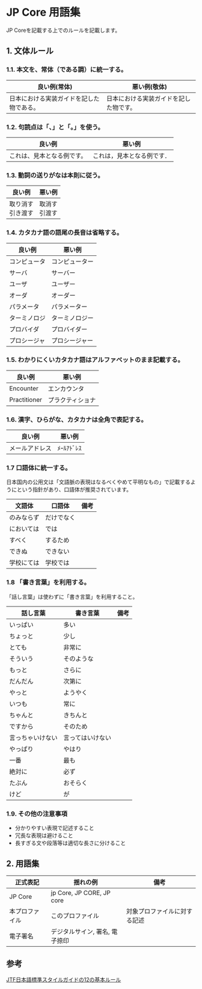 # JP Core 用語集
JP Coreを記載する上でのルールを記載します。

## 1. 文体ルール
### 1.1. 本文を、常体（である調）に統一する。
|良い例(常体)|悪い例(敬体)| 
|---|---|
|日本における実装ガイドを記した物である。|日本における実装ガイドを記した物です。|

### 1.2. 句読点は「、」と「。」を使う。

|良い例|悪い例| 
|---|---|
|これは、見本となる例です。|これは，見本となる例です．|

### 1.3. 動詞の送りがなは本則に従う。

|良い例|悪い例| 
|---|---|
|取り消す<br/>引き渡す|取消す<br/>引渡す|

### 1.4. カタカナ語の語尾の長音は省略する。

|良い例|悪い例| 
|---|---|
|コンピュータ|コンピューター|
|サーバ|サーバー|
|ユーザ|ユーザー|
|オーダ|オーダー|
|パラメータ|パラメーター|
|ターミノロジ|ターミノロジー|
|プロバイダ|プロバイダー|
|プロシージャ|プロシージャー|

### 1.5. わかりにくいカタカナ語はアルファベットのまま記載する。
|良い例|悪い例| 
|---|---|
|Encounter|エンカウンタ|
|Practitioner|プラクティショナ|

### 1.6. 漢字、ひらがな、カタカナは全角で表記する。

|良い例|悪い例| 
|---|---|
|メールアドレス|ﾒｰﾙｱﾄﾞﾚｽ|

### 1.7 口語体に統一する。
日本国内の公用文は「文語脈の表現はなるべくやめて平明なもの」で記載するようにという指針があり、口語体が推奨されています。

|文語体|口語体|備考|
|---|---|---|
|のみならず|だけでなく||
|においては|では||
|すべく|するため||
|できぬ|できない||
|学校にては|学校では||

### 1.8 「書き言葉」を利用する。
「話し言葉」は使わずに「書き言葉」を利用すること。

|話し言葉|書き言葉|備考|
|---|---|---|
|いっぱい|多い||
|ちょっと|少し||
|とても|非常に||
|そういう|そのような||
|もっと|さらに||
|だんだん|次第に||
|やっと|ようやく||
|いつも|常に||
|ちゃんと|きちんと||
|ですから|そのため||
|言っちゃいけない|言ってはいけない||
|やっぱり|やはり||
|一番|最も||
|絶対に|必ず||
|たぶん|おそらく||
|けど|が||

### 1.9. その他の注意事項
- 分かりやすい表現で記述すること
- 冗長な表現は避けること
- 長すぎる文や段落等は適切な長さに分けること


## 2. 用語集

|正式表記|揺れの例|備考|
|---|---|---|
|JP Core|jp Core, JP CORE, JP core|
|本プロファイル|このプロファイル| 対象プロファイルに対する記述 |
|電子署名|デジタルサイン, 署名, 電子捺印 |

## 参考
[JTF日本語標準スタイルガイドの12の基本ルール](https://www.jtf.jp/pdf/jtf_style_guide.pdf)
